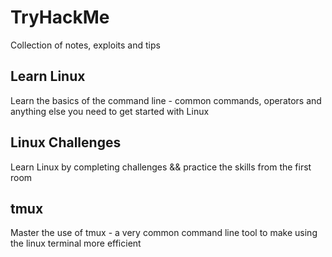 # TryHackMe
Collection of notes, exploits and tips

## Learn Linux
Learn the basics of the command line - common commands, operators and anything else you need to get started with Linux

## Linux Challenges
Learn Linux by completing challenges && practice the skills from the first room

## tmux
Master the use of tmux - a very common command line tool to make using the linux terminal more efficient
